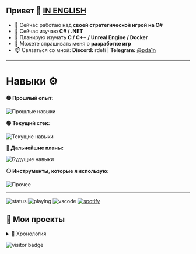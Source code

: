 ## Привет 👋 [IN ENGLISH](README_EN.md)

- 🔭 Сейчас работаю над **своей стратегической игрой на C#**
- 🌱 Сейчас изучаю **C# / .NET**
- 🎯 Планирую изучать **C / C++ / Unreal Engine / Docker**
- 💬 Можете спрашивать меня о **разработке игр**
- 📫 Связаться со мной: **Discord:** rdefi | **Telegram:** [@pda1n](https://t.me/pda1n)

---

# Навыки ⚙️

**🟡 Прошлый опыт:**

![Прошлые навыки](https://skillicons.dev/icons?i=py,ts,bots,nodejs,androidstudio,unity,godot,sqlite,postgres,qt)

**🟢 Текущий стек:**

![Текущие навыки](https://skillicons.dev/icons?i=cs,dotnet)

**🔵 Дальнейшие планы:**

![Будущие навыки](https://skillicons.dev/icons?i=c,cpp,unreal,docker)

**⚪ Инструменты, которые я использую:**

![Прочее](https://skillicons.dev/icons?i=windows,vscode,discord)

---

![status](https://nocache.advaith.workers.dev?url=https://img.shields.io/endpoint?url=https://dev.discordprofiles.me/api/badge/status/759115035594457098?simple=true)
![playing](https://nocache.advaith.workers.dev?url=https://img.shields.io/endpoint?url=https://dev.discordprofiles.me/api/badge/playing/759115035594457098)
![vscode](https://nocache.advaith.workers.dev?url=https://img.shields.io/endpoint?url=https://dev.discordprofiles.me/api/badge/vscode/759115035594457098)
[![spotify](https://nocache.advaith.workers.dev?url=https://img.shields.io/endpoint?url=https://dev.discordprofiles.me/api/badge/spotify/759115035594457098)](https://dev.discordprofiles.me/openspotify/759115035594457098)

## 🚀 Мои проекты

<details>
  <summary>📜 Хронология</summary>

1. [**CucumberBot**](https://github.com/DaniilP25/CucumberBot) *(май – август 2022)*  
   Дискорд-бот на **Python**, мой первый серьёзный проект.  
   Объединил **90 сообществ** и **3K уникальных пользователей**.  
   Благодаря нему получил опыт и знакомства 🙌  
   ⚠️ Не работает, требует фиксов  

---

2. [**MorseLang**](https://github.com/DaniilP25/MorseLang) *(февраль 2023)*  
   Псевдоязык программирования на **Python**.  
   Рофл-проект  
   ✅ Работает  

---

3. [**CucumberMsg (old)**](https://github.com/DaniilP25/CucumberMsg-old) *(апрель 2023)*  
   Попытка сделать свой мессенджер: простой фронтенд, backend на **Flask**  
   ⚠️ Не знаю, работает ли  

---

4. [**DoubleN**](https://github.com/DaniilP25/DoubleN) *(июль – август 2023)*  
   Игра-платформер на **Unity**: меню с музыкой и заставкой (GIF), своя физика (немного странная 😅), чисто фановый проект  
   ✅ Работает  

---

5. [**invert**](https://github.com/DaniilP25/invert) *(январь 2024)*  
   Пародия на **Geometry Dash**, реализована своя физика  
   ⚠️ Не знаю, работает ли  

---

6. [**Racing-game**](https://github.com/DaniilP25/Racing-game) *(июнь 2024)*  
   Простая гонка в ретро-стиле на **Python**, делал для зачёта  
   ✅ Работает  

---

7. [**Todo-App**](https://github.com/DaniilP25/Todo-App) *(январь 2025)*  
   Минималистичное ToDo-приложение, делал для зачёта  
   ✅ Работает  

---

8. [**FedyxBot**](https://github.com/DaniilP25/FedyxBot) *(апрель 2025)*  
   Телеграм-бот на **TypeScript (grammy)**: создание предложек, отправка сообщений в группу и обратно, 3 кнопки под сообщением: заблокировать, разблокировать и удалить  
   ✅ Работает  

---

9. [**ccmbrmsg**](https://github.com/DaniilP25/ccmbrmsg) *(май 2025)*  
   Новая попытка создать свой мессенджер: фронтенд **React + Vite**, backend **Express.js**. Застрял на логин-панели, но она получилась зачетной 🙂  
   ⚠️ Работает?  

---

💡 Были и другие проекты:  
- Discord-боты (pycord, discord.js и др.)  
- музыкальный плеер  
- много проектов, которые утеряны навсегда…  
Press **F**! 🪦

---

Если хотите оживить какой-то проект - пожалуйста, делайте fork, отправляйте pull requests :)
Спасибо, что дочитали до конца. Хорошего вам дня!

</details>

![visitor badge](https://visitor-badge.laobi.icu/badge?page_id=daniilp25.visitor-badge&format=true)
